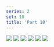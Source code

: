 ```yaml
---
series: 2
set: 10
title: 'Part 10'
---
```


![](../../../../assets/pelen-purul/part-10/pelen64.jpg)
![](../../../../assets/pelen-purul/part-10/pelen65.jpg)
![](../../../../assets/pelen-purul/part-10/pelen66.jpg)
![](../../../../assets/pelen-purul/part-10/pelen67.jpg)
![](../../../../assets/pelen-purul/part-10/pelen68.jpg)
![](../../../../assets/pelen-purul/part-10/pelen69.jpg)